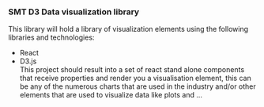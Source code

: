 ### SMT D3 Data visualization library

This library will hold a library of visualization elements using the following libraries and technologies: 
  * React
  * D3.js  
This project should result into a set of react stand alone components that receive properties and render you a visualisation element, this can be any of the numerous charts that are used in the industry and/or other elements that are used to visualize data like plots and ...

